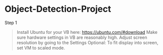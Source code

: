 # Object-Detection-Project

Step 1 
> Install Ubuntu for your VB here: https://ubuntu.com/#download
> Make sure hardware settings in VB are reasonably high.
> Adjust screen resolution by going to the Settings 
  Optional: To fit display into screen, set VM to scaled mode.

